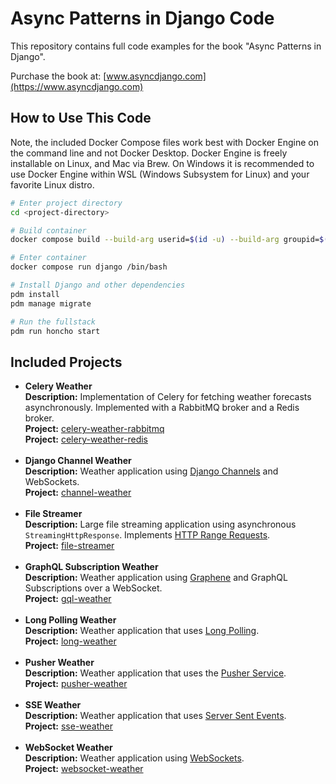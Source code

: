 # Async Patterns in Django Code

This repository contains full code examples for the book "Async Patterns in Django".

Purchase the book at: [www.asyncdjango.com](https://www.asyncdjango.com)

## How to Use This Code

Note, the included Docker Compose files work best with Docker Engine on the command line and not Docker Desktop. Docker Engine is freely installable on Linux, and Mac via Brew. On Windows it is recommended to use Docker Engine within WSL (Windows Subsystem for Linux) and your favorite Linux distro.

```bash
# Enter project directory
cd <project-directory>

# Build container
docker compose build --build-arg userid=$(id -u) --build-arg groupid=$(id -g)

# Enter container
docker compose run django /bin/bash

# Install Django and other dependencies
pdm install
pdm manage migrate

# Run the fullstack
pdm run honcho start
```

## Included Projects

- **Celery Weather**<br>
**Description:** Implementation of Celery for fetching weather forecasts asynchronously. Implemented with a RabbitMQ broker and a Redis broker.<br>
**Project:** [celery-weather-rabbitmq](celery-weather-rabbitmq)<br>
**Project:** [celery-weather-redis](celery-weather-redis)<br><br>
- **Django Channel Weather**<br>
**Description:** Weather application using [Django Channels](https://channels.readthedocs.io/) and WebSockets.<br>
**Project:** [channel-weather](channel-weather)<br><br>
- **File Streamer**<br>
**Description:** Large file streaming application using asynchronous `StreamingHttpResponse`. Implements [HTTP Range Requests](https://developer.mozilla.org/en-US/docs/Web/HTTP/Range_requests).<br>
**Project:** [file-streamer](file-streamer)<br><br>
- **GraphQL Subscription Weather**<br>
**Description:** Weather application using [Graphene](https://graphene-python.org/) and GraphQL Subscriptions over a WebSocket.<br>
**Project:** [gql-weather](gql-weather)<br><br>
- **Long Polling Weather**<br>
**Description:** Weather application that uses [Long Polling](https://javascript.info/long-polling).<br>
**Project:** [long-weather](long-weather)<br><br>
- **Pusher Weather**<br>
**Description:** Weather application that uses the [Pusher Service](https://pusher.com/).<br>
**Project:** [pusher-weather](pusher-weather)<br><br>
- **SSE Weather**<br>
**Description:** Weather application that uses [Server Sent Events](https://developer.mozilla.org/en-US/docs/Web/API/Server-sent_events).<br>
**Project:** [sse-weather](sse-weather)<br><br>
- **WebSocket Weather**<br>
**Description:** Weather application using [WebSockets](https://developer.mozilla.org/en-US/docs/Web/API/WebSockets_API).<br>
**Project:** [websocket-weather](websocket-weather)

